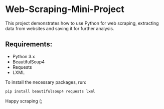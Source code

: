 # Web-Scraping-Mini-Project
This project demonstrates how to use Python for web scraping, extracting data from websites and saving it for further analysis.

## Requirements:
- Python 3.x
- BeautifulSoup4
- Requests
- LXML

To install the necessary packages, run:

```bash
pip install beautifulsoup4 requests lxml
```

Happy scraping (;
